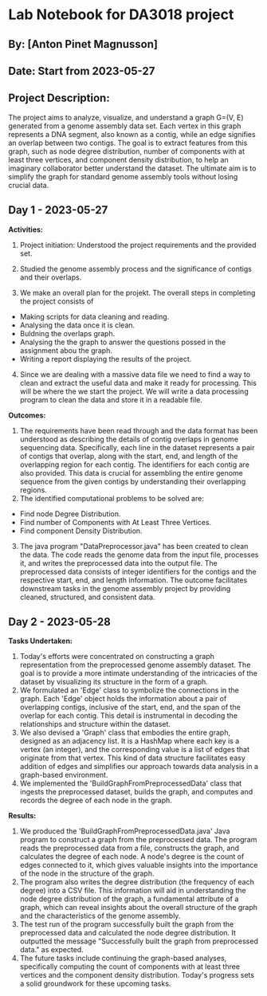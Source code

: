 # Lab Notebook for DA3018 project

## By: [Anton Pinet Magnusson]

## Date: Start from 2023-05-27

## Project Description:
The project aims to analyze, visualize, and understand a graph G=(V, E) generated from a genome assembly data set. Each vertex in this graph represents a DNA segment, also known as a contig, while an edge signifies an overlap between two contigs. The goal is to extract features from this graph, such as node degree distribution, number of components with at least three vertices, and component density distribution, to help an imaginary collaborator better understand the dataset. The ultimate aim is to simplify the graph for standard genome assembly tools without losing crucial data. 

## Day 1 - 2023-05-27

**Activities:**
1. Project initiation: Understood the project requirements and the provided set.

2. Studied the genome assembly process and the significance of contigs and their overlaps.

3. We make an overall plan for the projekt. The overall steps in completing the project consists of 
-  Making scripts for data cleaning and reading.
-  Analysing the data once it is clean.
-  Buldning the overlaps graph.
-  Analysing the the graph to answer the questions possed in the assignment abou the graph.
-  Writing a report displaying the results of the project.
4. Since we are dealing with a massive data file we need to find a way to clean and extract the useful data and make it ready for processing. This will be where the we start the project. We will write a data processing program to clean the data and store it in a readable file. 

**Outcomes:**
1. The requirements have been read through and the data format has been understood as describing the details of contig overlaps in genome sequencing data. Specifically, each line in the dataset represents a pair of contigs that overlap, along with the start, end, and length of the overlapping region for each contig. The identifiers for each contig are also provided. This data is crucial for assembling the entire genome sequence from the given contigs by understanding their overlapping regions.
2. The identified computational problems to be solved are:
 -  Find node Degree Distribution.
 -  Find number of Components with At Least Three Vertices.
 -  Find component Density Distribution.
3. The java program "DataPreprocessor.java" has been created to clean the data. The code reads the genome data from the input file, processes it, and writes the preprocessed data into the output file. The preprocessed data consists of integer identifiers for the contigs and the respective start, end, and length information. The outcome facilitates downstream tasks in the genome assembly project by providing cleaned, structured, and consistent data. 

## Day 2 - 2023-05-28

**Tasks Undertaken:**
1. Today's efforts were concentrated on constructing a graph representation from the preprocessed genome assembly dataset. The goal is to provide a more intimate understanding of the intricacies of the dataset by visualizing its structure in the form of a graph.
2. We formulated an 'Edge' class to symbolize the connections in the graph. Each 'Edge' object holds the information about a pair of overlapping contigs, inclusive of the start, end, and the span of the overlap for each contig. This detail is instrumental in decoding the relationships and structure within the dataset.
3. We also devised a 'Graph' class that embodies the entire graph, designed as an adjacency list. It is a HashMap where each key is a vertex (an integer), and the corresponding value is a list of edges that originate from that vertex. This kind of data structure facilitates easy addition of edges and simplifies our approach towards data analysis in a graph-based environment.
4. We implemented the 'BuildGraphFromPreprocessedData' class that ingests the preprocessed dataset, builds the graph, and computes and records the degree of each node in the graph.

**Results:**
1. We produced the 'BuildGraphFromPreprocessedData.java' Java program to construct a graph from the preprocessed data. The program reads the preprocessed data from a file, constructs the graph, and calculates the degree of each node. A node's degree is the count of edges connected to it, which gives valuable insights into the importance of the node in the structure of the graph.
2. The program also writes the degree distribution (the frequency of each degree) into a CSV file. This information will aid in understanding the node degree distribution of the graph, a fundamental attribute of a graph, which can reveal insights about the overall structure of the graph and the characteristics of the genome assembly.
3. The test run of the program successfully built the graph from the preprocessed data and calculated the node degree distribution. It outputted the message "Successfully built the graph from preprocessed data." as expected.
4. The future tasks include continuing the graph-based analyses, specifically computing the count of components with at least three vertices and the component density distribution. Today's progress sets a solid groundwork for these upcoming tasks.

